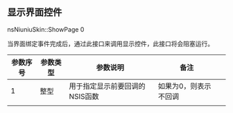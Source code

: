 ## 显示界面控件

nsNiuniuSkin::ShowPage 0

当界面绑定事件完成后，通过此接口来调用显示控件，此接口将会阻塞运行。

| 参数序号 | 参数类型 | 参数说明                       | 备注                  |      |
| -------- | -------- | ------------------------------ | --------------------- | ---- |
| 1        | 整型     | 用于指定显示前要回调的NSIS函数 | 如果为0，则表示不回调 |      |
|          |          |                                |                       |      |

 